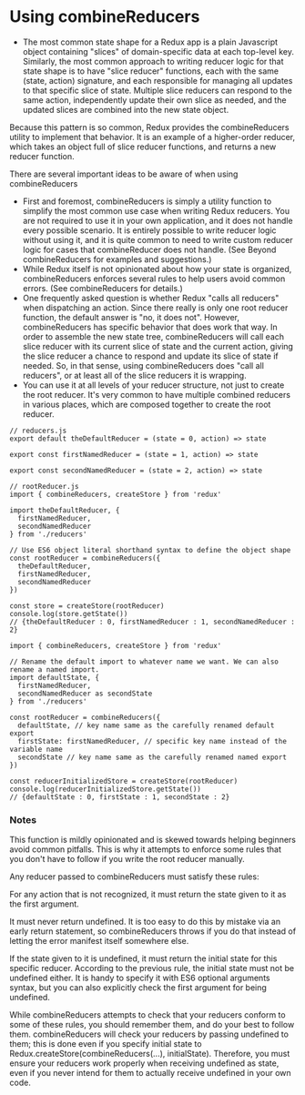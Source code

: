 # Using combineReducers

* The most common state shape for a Redux app is a plain Javascript object containing "slices" of domain-specific data at each top-level key. Similarly, the most common approach to writing reducer logic for that state shape is to have "slice reducer" functions, each with the same (state, action) signature, and each responsible for managing all updates to that specific slice of state. Multiple slice reducers can respond to the same action, independently update their own slice as needed, and the updated slices are combined into the new state object.

Because this pattern is so common, Redux provides the combineReducers utility to implement that behavior. It is an example of a higher-order reducer, which takes an object full of slice reducer functions, and returns a new reducer function.

There are several important ideas to be aware of when using combineReducers


* First and foremost, combineReducers is simply a utility function to simplify the most common use case when writing Redux reducers. You are not required to use it in your own application, and it does not handle every possible scenario. It is entirely possible to write reducer logic without using it, and it is quite common to need to write custom reducer logic for cases that combineReducer does not handle. (See Beyond combineReducers for examples and suggestions.)
* While Redux itself is not opinionated about how your state is organized, combineReducers enforces several rules to help users avoid common errors. (See combineReducers for details.)
* One frequently asked question is whether Redux "calls all reducers" when dispatching an action. Since there really is only one root reducer function, the default answer is "no, it does not". However, combineReducers has specific behavior that does work that way. In order to assemble the new state tree, combineReducers will call each slice reducer with its current slice of state and the current action, giving the slice reducer a chance to respond and update its slice of state if needed. So, in that sense, using combineReducers does "call all reducers", or at least all of the slice reducers it is wrapping.
* You can use it at all levels of your reducer structure, not just to create the root reducer. It's very common to have multiple combined reducers in various places, which are composed together to create the root reducer.


```
// reducers.js
export default theDefaultReducer = (state = 0, action) => state

export const firstNamedReducer = (state = 1, action) => state

export const secondNamedReducer = (state = 2, action) => state

// rootReducer.js
import { combineReducers, createStore } from 'redux'

import theDefaultReducer, {
  firstNamedReducer,
  secondNamedReducer
} from './reducers'

// Use ES6 object literal shorthand syntax to define the object shape
const rootReducer = combineReducers({
  theDefaultReducer,
  firstNamedReducer,
  secondNamedReducer
})

const store = createStore(rootReducer)
console.log(store.getState())
// {theDefaultReducer : 0, firstNamedReducer : 1, secondNamedReducer : 2}

```

```
import { combineReducers, createStore } from 'redux'

// Rename the default import to whatever name we want. We can also rename a named import.
import defaultState, {
  firstNamedReducer,
  secondNamedReducer as secondState
} from './reducers'

const rootReducer = combineReducers({
  defaultState, // key name same as the carefully renamed default export
  firstState: firstNamedReducer, // specific key name instead of the variable name
  secondState // key name same as the carefully renamed named export
})

const reducerInitializedStore = createStore(rootReducer)
console.log(reducerInitializedStore.getState())
// {defaultState : 0, firstState : 1, secondState : 2}
```
### Notes
This function is mildly opinionated and is skewed towards helping beginners avoid common pitfalls. This is why it attempts to enforce some rules that you don't have to follow if you write the root reducer manually.

Any reducer passed to combineReducers must satisfy these rules:

For any action that is not recognized, it must return the state given to it as the first argument.

It must never return undefined. It is too easy to do this by mistake via an early return statement, so combineReducers throws if you do that instead of letting the error manifest itself somewhere else.

If the state given to it is undefined, it must return the initial state for this specific reducer. According to the previous rule, the initial state must not be undefined either. It is handy to specify it with ES6 optional arguments syntax, but you can also explicitly check the first argument for being undefined.

While combineReducers attempts to check that your reducers conform to some of these rules, you should remember them, and do your best to follow them. combineReducers will check your reducers by passing undefined to them; this is done even if you specify initial state to Redux.createStore(combineReducers(...), initialState). Therefore, you must ensure your reducers work properly when receiving undefined as state, even if you never intend for them to actually receive undefined in your own code.